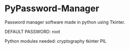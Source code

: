 # PyPassword-Manager
Password manager software made in python using Tkinter.

<p>DEFAULT PASSWORD: <span>root</span></p>

Python modules needed: cryptography tkinter PIL 
